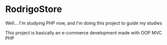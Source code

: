 # RodrigoStore
Well... I'm studying PHP now, and I'm doing this project to guide my studies

This project is basically an e-commerce development made with OOP MVC PHP
